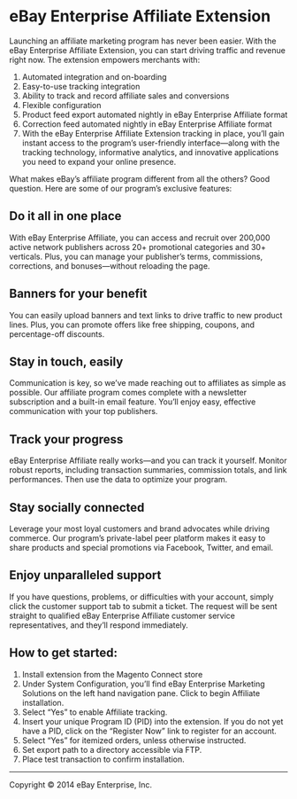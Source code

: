 # eBay Enterprise Affiliate Extension

Launching an affiliate marketing program has never been easier. With the eBay Enterprise Affiliate Extension, you can start driving traffic and revenue right now. The extension empowers merchants with:

1. Automated integration and on-boarding
1. Easy-to-use tracking integration
1. Ability to track and record affiliate sales and conversions
1. Flexible configuration
1. Product feed export automated nightly in eBay Enterprise Affiliate format
1. Correction feed automated nightly in eBay Enterprise Affiliate format
1. With the eBay Enterprise Affiliate Extension tracking in place, you’ll gain instant access to the program’s user-friendly interface—along with the tracking technology, informative analytics, and innovative applications you need to expand your online presence.

What makes eBay’s affiliate program different from all the others? Good question. Here are some of our program’s exclusive features:

## Do it all in one place

With eBay Enterprise Affiliate, you can access and recruit over 200,000 active network publishers across 20+ promotional categories and 30+ verticals. Plus, you can manage your publisher’s terms, commissions, corrections, and bonuses—without reloading the page.

## Banners for your benefit

You can easily upload banners and text links to drive traffic to new product lines. Plus, you can promote offers like free shipping, coupons, and percentage-off discounts.

## Stay in touch, easily

Communication is key, so we’ve made reaching out to affiliates as simple as possible. Our affiliate program comes complete with a newsletter subscription and a built-in email feature. You’ll enjoy easy, effective communication with your top publishers.

## Track your progress

eBay Enterprise Affiliate really works—and you can track it yourself. Monitor robust reports, including transaction summaries, commission totals, and link performances. Then use the data to optimize your program.

## Stay socially connected

Leverage your most loyal customers and brand advocates while driving commerce. Our program’s private-label peer platform makes it easy to share products and special promotions via Facebook, Twitter, and email.

## Enjoy unparalleled support

If you have questions, problems, or difficulties with your account, simply click the customer support tab to submit a ticket. The request will be sent straight to qualified eBay Enterprise Affiliate customer service representatives, and they’ll respond immediately.

## How to get started:

1. Install extension from the Magento Connect store
1. Under System Configuration, you’ll find eBay Enterprise Marketing Solutions on the left hand navigation pane. Click to begin Affiliate installation.
1. Select “Yes” to enable Affiliate tracking.
1. Insert your unique Program ID (PID) into the extension. If you do not yet have a PID, click on the “Register Now” link to register for an account.
1. Select “Yes” for itemized orders, unless otherwise instructed.
1. Set export path to a directory accessible via FTP.
1. Place test transaction to confirm installation.

---
Copyright &copy; 2014 eBay Enterprise, Inc.
